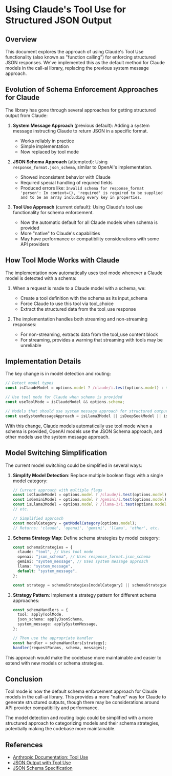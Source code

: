 # Using Claude's Tool Use for Structured JSON Output

## Overview

This document explores the approach of using Claude's Tool Use functionality (also known as "function calling") for enforcing structured JSON responses. We've implemented this as the default method for Claude models in the call-ai library, replacing the previous system message approach.

## Evolution of Schema Enforcement Approaches for Claude

The library has gone through several approaches for getting structured output from Claude:

1. **System Message Approach** (previous default): Adding a system message instructing Claude to return JSON in a specific format.

   - Works reliably in practice
   - Simple implementation
   - Now replaced by tool mode

2. **JSON Schema Approach** (attempted): Using `response_format.json_schema`, similar to OpenAI's implementation.

   - Showed inconsistent behavior with Claude
   - Required special handling of required fields
   - Produced errors like: `Invalid schema for response_format 'person': In context=(), 'required' is required to be supplied and to be an array including every key in properties.`

3. **Tool Use Approach** (current default): Using Claude's tool use functionality for schema enforcement.
   - Now the automatic default for all Claude models when schema is provided
   - More "native" to Claude's capabilities
   - May have performance or compatibility considerations with some API providers

## How Tool Mode Works with Claude

The implementation now automatically uses tool mode whenever a Claude model is detected with a schema:

1. When a request is made to a Claude model with a schema, we:

   - Create a tool definition with the schema as its input_schema
   - Force Claude to use this tool via tool_choice
   - Extract the structured data from the tool_use response

2. The implementation handles both streaming and non-streaming responses:
   - For non-streaming, extracts data from the tool_use content block
   - For streaming, provides a warning that streaming with tools may be unreliable

## Implementation Details

The key change is in model detection and routing:

```typescript
// Detect model types
const isClaudeModel = options.model ? /claude/i.test(options.model) : false;

// Use tool mode for Claude when schema is provided
const useToolMode = isClaudeModel && options.schema;

// Models that should use system message approach for structured output
const useSystemMessageApproach = isLlama3Model || isDeepSeekModel || isGPT4TurboModel;
```

With this change, Claude models automatically use tool mode when a schema is provided, OpenAI models use the JSON Schema approach, and other models use the system message approach.

## Model Switching Simplification

The current model switching could be simplified in several ways:

1. **Simplify Model Detection**: Replace multiple boolean flags with a single model category:

   ```typescript
   // Current approach with multiple flags
   const isClaudeModel = options.model ? /claude/i.test(options.model) : false;
   const isGeminiModel = options.model ? /gemini/i.test(options.model) : false;
   const isLlama3Model = options.model ? /llama-3/i.test(options.model) : false;
   // etc.

   // Simplified approach
   const modelCategory = getModelCategory(options.model);
   // Returns: 'claude', 'openai', 'gemini', 'llama', 'other', etc.
   ```

2. **Schema Strategy Map**: Define schema strategies by model category:

   ```typescript
   const schemaStrategies = {
     claude: "tool", // Uses tool mode
     openai: "json_schema", // Uses response_format.json_schema
     gemini: "system_message", // Uses system message approach
     llama: "system_message",
     default: "system_message",
   };

   const strategy = schemaStrategies[modelCategory] || schemaStrategies.default;
   ```

3. **Strategy Pattern**: Implement a strategy pattern for different schema approaches:

   ```typescript
   const schemaHandlers = {
     tool: applyToolMode,
     json_schema: applyJsonSchema,
     system_message: applySystemMessage,
   };

   // Then use the appropriate handler
   const handler = schemaHandlers[strategy];
   handler(requestParams, schema, messages);
   ```

This approach would make the codebase more maintainable and easier to extend with new models or schema strategies.

## Conclusion

Tool mode is now the default schema enforcement approach for Claude models in the call-ai library. This provides a more "native" way for Claude to generate structured outputs, though there may be considerations around API provider compatibility and performance.

The model detection and routing logic could be simplified with a more structured approach to categorizing models and their schema strategies, potentially making the codebase more maintainable.

## References

- [Anthropic Documentation: Tool Use](https://docs.anthropic.com/en/docs/build-with-claude/tool-use/overview)
- [JSON Output with Tool Use](https://docs.anthropic.com/en/docs/build-with-claude/tool-use/overview#json-output)
- [JSON Schema Specification](https://json-schema.org/)

